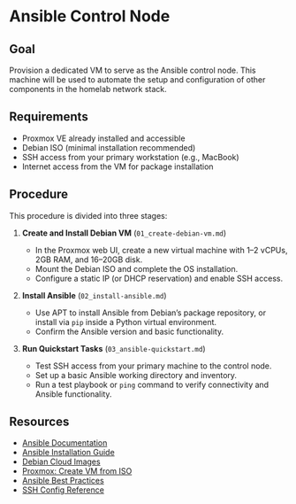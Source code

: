 # Ansible Control Node

## Goal

Provision a dedicated VM to serve as the Ansible control node. This machine will be used to automate the setup and configuration of other components in the homelab network stack.

## Requirements

- Proxmox VE already installed and accessible
- Debian ISO (minimal installation recommended)
- SSH access from your primary workstation (e.g., MacBook)
- Internet access from the VM for package installation

## Procedure

This procedure is divided into three stages:

1. **Create and Install Debian VM** (`01_create-debian-vm.md`)
   - In the Proxmox web UI, create a new virtual machine with 1–2 vCPUs, 2GB RAM, and 16–20GB disk.
   - Mount the Debian ISO and complete the OS installation.
   - Configure a static IP (or DHCP reservation) and enable SSH access.

2. **Install Ansible** (`02_install-ansible.md`)
   - Use APT to install Ansible from Debian’s package repository, or install via `pip` inside a Python virtual environment.
   - Confirm the Ansible version and basic functionality.

3. **Run Quickstart Tasks** (`03_ansible-quickstart.md`)
   - Test SSH access from your primary machine to the control node.
   - Set up a basic Ansible working directory and inventory.
   - Run a test playbook or `ping` command to verify connectivity and Ansible functionality.

## Resources

- [Ansible Documentation](https://docs.ansible.com/)
- [Ansible Installation Guide](https://docs.ansible.com/ansible/latest/installation_guide/intro_installation.html)
- [Debian Cloud Images](https://cloud.debian.org/images/cloud/)
- [Proxmox: Create VM from ISO](https://pve.proxmox.com/wiki/VM_Templates_and_Cloning)
- [Ansible Best Practices](https://docs.ansible.com/ansible/latest/user_guide/playbooks_best_practices.html)
- [SSH Config Reference](https://man7.org/linux/man-pages/man5/ssh_config.5.html)

